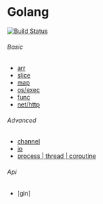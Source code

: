 Golang
============================
[![Build Status](https://travis-ci.org/justjavac/free-programming-books-zh_CN.svg?branch=master)](https://travis-ci.org/justjavac/free-programming-books-zh_CN)

###### Basic
* [arr](./arr)
* [slice](./slice)
* [map](./map)
* [os/exec](./exec)
* [func](./func)
* [net/http](./http)


###### Advanced 
* [channel](./channel)
* [io](./io)
* [process | thread | coroutine](./ptc)


###### Api 
* [gin]
